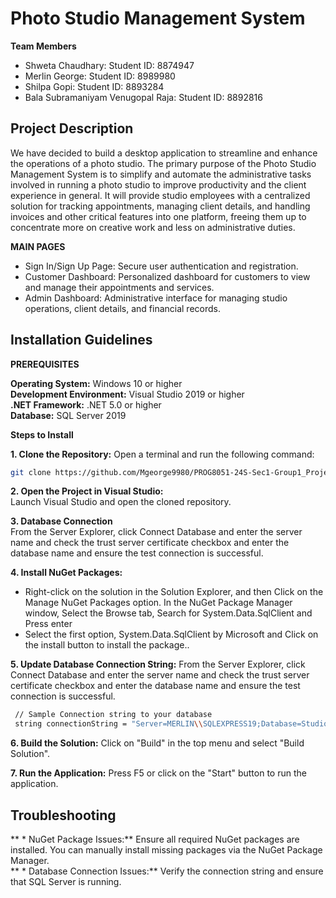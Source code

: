 # Photo Studio Management System
**Team Members**  
* Shweta Chaudhary: Student ID: 8874947  
* Merlin George: Student ID: 8989980  
* Shilpa Gopi: Student ID: 8893284  
* Bala Subramaniyam Venugopal Raja: Student ID: 8892816

## Project Description
We have decided to build a desktop application to streamline and enhance the operations of a photo studio. The primary purpose of the Photo Studio Management System is to simplify and automate the administrative tasks involved in running a photo studio to improve productivity and the client experience in general. It will provide studio employees with a centralized solution for tracking appointments, managing client details, and handling invoices and other critical features into one platform, freeing them up to concentrate more on creative work and less on administrative duties. 

__MAIN PAGES__   
* Sign In/Sign Up Page: Secure user authentication and registration.  
* Customer Dashboard: Personalized dashboard for customers to view and manage their appointments and services.  
* Admin Dashboard: Administrative interface for managing studio operations, client details, and financial records.  

## Installation Guidelines
**PREREQUISITES**
 
__Operating System:__ Windows 10 or higher  
__Development Environment:__ Visual Studio 2019 or higher  
__.NET Framework:__ .NET 5.0 or higher  
__Database:__ SQL Server 2019

**Steps to Install** 
 
 **1. Clone the Repository:**
Open a terminal and run the following command:
```bash
git clone https://github.com/Mgeorge9980/PROG8051-24S-Sec1-Group1_Project.git
```
**2. Open the Project in Visual Studio:**  
Launch Visual Studio and open the cloned repository.

**3. Database Connection**  
From the Server Explorer, click Connect Database and enter the server name and check the trust server certificate checkbox and enter the database name and ensure the test connection is successful.

**4. Install NuGet Packages:**  
* Right-click on the solution in the Solution Explorer, and then Click on the Manage NuGet Packages option. In the NuGet Package Manager window, Select the Browse tab, Search for System.Data.SqlClient and Press enter
* Select the first option, System.Data.SqlClient by Microsoft and Click on the install button to install the package..

**5. Update Database Connection String:** 
From the Server Explorer, click Connect Database and enter the server name and check the trust server certificate checkbox and enter the database name and ensure the test connection is successful.

```bash
 // Sample Connection string to your database
 string connectionString = "Server=MERLIN\\SQLEXPRESS19;Database=StudioManagement;User Id=sa;Password=Conestoga1;Trusted_Connection=True;";
```
**6. Build the Solution:**
Click on "Build" in the top menu and select "Build Solution".

**7. Run the Application:**
Press F5 or click on the "Start" button to run the application.


## Troubleshooting
** * NuGet Package Issues:** Ensure all required NuGet packages are installed. You can manually install missing packages via the NuGet Package Manager.  
** * Database Connection Issues:** Verify the connection string and ensure that SQL Server is running.
